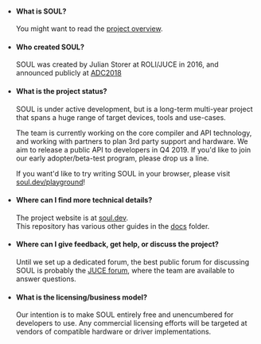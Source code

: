 
- #### What is SOUL?

    You might want to read the [project overview](/docs/SOUL_Overview.md).

- #### Who created SOUL?

    SOUL was created by Julian Storer at ROLI/JUCE in 2016, and announced publicly at [ADC2018](https://youtu.be/-GhleKNaPdk?t=910)

- #### What is the project status?

    SOUL is under active development, but is a long-term multi-year project that spans a huge range of target devices, tools and use-cases.

    The team is currently working on the core compiler and API technology, and working with partners to plan 3rd party support and hardware. We aim to release a public API to developers in Q4 2019. If you'd like to join our early adopter/beta-test program, please drop us a line.

    If you want'd like to try writing SOUL in your browser, please visit [soul.dev/playground](https://soul.dev/playground)!

- #### Where can I find more technical details?

    The project website is at [soul.dev](https://soul.dev).  
    This repository has various other guides in the [docs](/docs/) folder.

- #### Where can I give feedback, get help, or discuss the project?

    Until we set up a dedicated forum, the best public forum for discussing SOUL is probably the [JUCE forum](https://forum.juce.com/), where the team are available to answer questions.

- #### What is the licensing/business model?

    Our intention is to make SOUL entirely free and unencumbered for developers to use.
    Any commercial licensing efforts will be targeted at vendors of compatible hardware or driver implementations.
